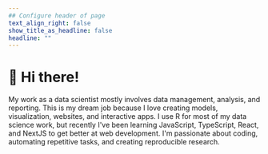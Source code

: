 ```yaml
---
## Configure header of page
text_align_right: false
show_title_as_headline: false
headline: ""
---
```


# 👋 Hi there!

<!-- this is a subheadline -->

My work as a data scientist mostly involves data management, analysis, and reporting. This is my dream job because I love creating models, visualization, websites, and interactive apps. I use R for most of my data science work, but recently I've been learning JavaScript, TypeScript, React, and NextJS to get better at web development. I'm passionate about coding, automating repetitive tasks, and creating reproducible research.
  

<!--:maple_leaf: -->
<!-- The page you are reading is based on a markdown file- look in `content/about/` to edit. There, look inside the `header`, `main`, and `sidebar` folders to get started building your own "about" page. -->

